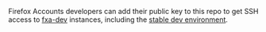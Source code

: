 Firefox Accounts developers can add their public key to this repo to get SSH access to [fxa-dev](https://github.com/mozilla/fxa-dev) instances, including the [stable dev environment](https://developer.mozilla.org/en-US/docs/Mozilla/Tech/Firefox_Accounts/Introduction#Stable_development_(production_clone)).

